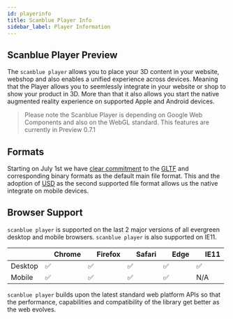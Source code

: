 ```yaml
---
id: playerinfo
title: Scanblue Player Info
sidebar_label: Player Information
---
```


## Scanblue Player **Preview**

The `scanblue player` allows you to place your 3D content in your website, webshop and also enables a unified experience across devices. Meaning that the Player allows you to seemlessly integrate in your website or shop to show your product in 3D. More than that it also allows you start the native augmented reality experience on supported Apple and Android devices.

> Please note the Scanblue Player is depending on Google Web Components and also on the WebGL standard. This features are currently in Preview 0.7.1

## Formats
Starting on July 1st we have [clear commitment]() to the [GLTF](https://www.khronos.org/gltf/) and corresponding binary formats as the default main file format. This and the adoption of [USD](https://graphics.pixar.com/usd/docs/index.html) as the second supported file format allows us the native integrate on mobile devices. 


## Browser Support

`scanblue player` is supported on the last 2 major versions of all evergreen
desktop and mobile browsers. `scanblue player` is also supported on IE11.

|               | <img src="https://github.com/alrra/browser-logos/raw/master/src/chrome/chrome_32x32.png" width="16"> Chrome | <img src="https://github.com/alrra/browser-logos/raw/master/src/firefox/firefox_32x32.png" width="16"> Firefox | <img src="https://github.com/alrra/browser-logos/raw/master/src/safari/safari_32x32.png" width="16"> Safari | <img src="https://github.com/alrra/browser-logos/raw/master/src/edge/edge_32x32.png" width="16"> Edge | <img src="https://github.com/alrra/browser-logos/raw/master/src/archive/internet-explorer_9-11/internet-explorer_9-11_32x32.png" width="16"> IE11 |
| -------- | --- | --- | --- | --- | --- |
| Desktop  | ✅  | ✅  | ✅  | ✅  | ✅  |
| Mobile   | ✅  | ✅  | ✅  | ✅  | N/A |

`scanblue player` builds upon the latest standard web platform APIs so that the performance, capabilities and compatibility of the library get better as the web evolves.